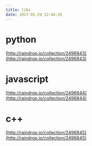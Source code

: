 ```yaml
---
title: libs
date: 2017-05-29 12:44:19
---
```


# python

[http://raindrop.io/collection/2496843](http://raindrop.io/collection/2496843)


# javascript

[http://raindrop.io/collection/2496844](http://raindrop.io/collection/2496844)


# c++

[http://raindrop.io/collection/2496845](http://raindrop.io/collection/2496845)
